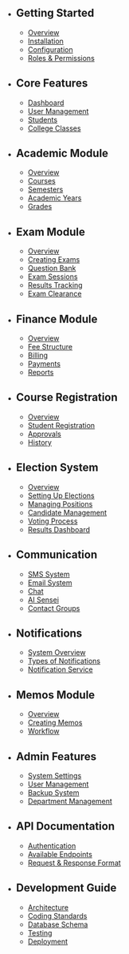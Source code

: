 - ## Getting Started
    - [Overview](/{{route}}/{{version}}/overview)
    - [Installation](/{{route}}/{{version}}/installation)
    - [Configuration](/{{route}}/{{version}}/configuration)
    - [Roles & Permissions](/{{route}}/{{version}}/roles-permissions)

- ## Core Features
    - [Dashboard](/{{route}}/{{version}}/features/dashboard)
    - [User Management](/{{route}}/{{version}}/features/user-management)
    - [Students](/{{route}}/{{version}}/features/students)
    - [College Classes](/{{route}}/{{version}}/features/college-classes)

- ## Academic Module
    - [Overview](/{{route}}/{{version}}/academic/overview)
    - [Courses](/{{route}}/{{version}}/academic/courses)
    - [Semesters](/{{route}}/{{version}}/academic/semesters)
    - [Academic Years](/{{route}}/{{version}}/academic/academic-years)
    - [Grades](/{{route}}/{{version}}/academic/grades)

- ## Exam Module
    - [Overview](/{{route}}/{{version}}/exam/overview)
    - [Creating Exams](/{{route}}/{{version}}/exam/creating-exams)
    - [Question Bank](/{{route}}/{{version}}/exam/question-bank)
    - [Exam Sessions](/{{route}}/{{version}}/exam/exam-sessions)
    - [Results Tracking](/{{route}}/{{version}}/exam/results)
    - [Exam Clearance](/{{route}}/{{version}}/exam/clearance)

- ## Finance Module
    - [Overview](/{{route}}/{{version}}/finance/overview)
    - [Fee Structure](/{{route}}/{{version}}/finance/fee-structure)
    - [Billing](/{{route}}/{{version}}/finance/billing)
    - [Payments](/{{route}}/{{version}}/finance/payments)
    - [Reports](/{{route}}/{{version}}/finance/reports)

- ## Course Registration
    - [Overview](/{{route}}/{{version}}/registration/overview)
    - [Student Registration](/{{route}}/{{version}}/registration/student-process)
    - [Approvals](/{{route}}/{{version}}/registration/approvals)
    - [History](/{{route}}/{{version}}/registration/history)

- ## Election System
    - [Overview](/{{route}}/{{version}}/election/overview)
    - [Setting Up Elections](/{{route}}/{{version}}/election/setup)
    - [Managing Positions](/{{route}}/{{version}}/election/positions)
    - [Candidate Management](/{{route}}/{{version}}/election/candidates)
    - [Voting Process](/{{route}}/{{version}}/election/voting)
    - [Results Dashboard](/{{route}}/{{version}}/election/results)

- ## Communication
    - [SMS System](/{{route}}/{{version}}/communication/sms)
    - [Email System](/{{route}}/{{version}}/communication/email)
    - [Chat](/{{route}}/{{version}}/communication/chat)
    - [AI Sensei](/{{route}}/{{version}}/communication/ai-sensei)
    - [Contact Groups](/{{route}}/{{version}}/communication/contact-groups)

- ## Notifications
    - [System Overview](/{{route}}/{{version}}/notifications/overview)
    - [Types of Notifications](/{{route}}/{{version}}/notifications/types)
    - [Notification Service](/{{route}}/{{version}}/notifications/service)

- ## Memos Module
    - [Overview](/{{route}}/{{version}}/memos/overview)
    - [Creating Memos](/{{route}}/{{version}}/memos/creating)
    - [Workflow](/{{route}}/{{version}}/memos/workflow)

- ## Admin Features
    - [System Settings](/{{route}}/{{version}}/admin/settings)
    - [User Management](/{{route}}/{{version}}/admin/user-management)
    - [Backup System](/{{route}}/{{version}}/admin/backup)
    - [Department Management](/{{route}}/{{version}}/admin/departments)

- ## API Documentation
    - [Authentication](/{{route}}/{{version}}/api/authentication)
    - [Available Endpoints](/{{route}}/{{version}}/api/endpoints)
    - [Request & Response Format](/{{route}}/{{version}}/api/format)

- ## Development Guide
    - [Architecture](/{{route}}/{{version}}/development/architecture)
    - [Coding Standards](/{{route}}/{{version}}/development/coding-standards)
    - [Database Schema](/{{route}}/{{version}}/development/database)
    - [Testing](/{{route}}/{{version}}/development/testing)
    - [Deployment](/{{route}}/{{version}}/development/deployment)